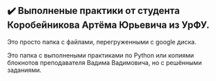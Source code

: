 ## :heavy_check_mark: Выполненые практики от студента __Коробейникова Артёма Юрьевича из УрФУ__.

Это просто папка с файлами, перегруженными с google диска.

Это папка с выполнеными практиками по Python или копиями блокнотов преподавателя Вадима Вадимовича, но с решёнными заданиями.
